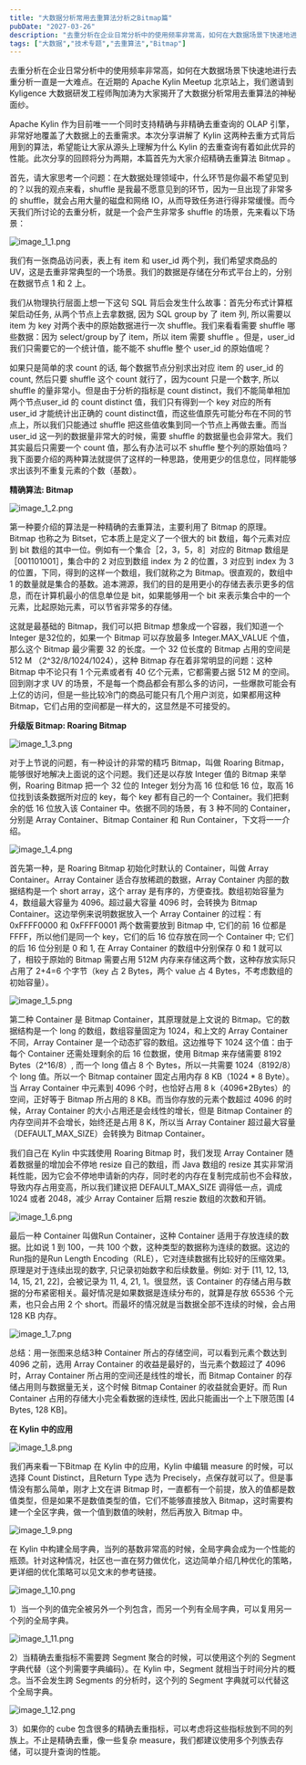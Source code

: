 ```yaml
---
title: "大数据分析常用去重算法分析之Bitmap篇"
pubDate: "2027-03-26"
description: "去重分析在企业日常分析中的使用频率非常高，如何在大数据场景下快速地进行去重分析一直是一大难点。在近期的 Apache Kylin Meetup 北京站上，我们邀请到 Kyligence 大数据研发工程师陶加涛为大家揭开了大数据分析常用去重算法的神秘面纱。 Apache Kylin 作为目前唯一一个同..."
tags: ["大数据","技术专题","去重算法","Bitmap"]
---
```



去重分析在企业日常分析中的使用频率非常高，如何在大数据场景下快速地进行去重分析一直是一大难点。在近期的 Apache Kylin Meetup 北京站上，我们邀请到 Kyligence 大数据研发工程师陶加涛为大家揭开了大数据分析常用去重算法的神秘面纱。

Apache Kylin 作为目前唯一一个同时支持精确与非精确去重查询的 OLAP 引擎，非常好地覆盖了大数据上的去重需求。本次分享讲解了 Kylin 这两种去重方式背后用到的算法，希望能让大家从源头上理解为什么 Kylin 的去重查询有着如此优异的性能。此次分享的回顾将分为两期，本篇首先为大家介绍精确去重算法 Bitmap 。

首先，请大家思考一个问题：在大数据处理领域中，什么环节是你最不希望见到的？以我的观点来看，shuffle 是我最不愿意见到的环节，因为一旦出现了非常多的 shuffle，就会占用大量的磁盘和网络 IO，从而导致任务进行得非常缓慢。而今天我们所讨论的去重分析，就是一个会产生非常多 shuffle 的场景，先来看以下场景：

![image_1_1.png](/images/blog/tech/bigdata/image_1_1.png)

我们有一张商品访问表，表上有 item 和 user\_id 两个列，我们希望求商品的 UV，这是去重非常典型的一个场景。我们的数据是存储在分布式平台上的，分别在数据节点 1 和 2 上。

我们从物理执行层面上想一下这句 SQL 背后会发生什么故事：首先分布式计算框架启动任务, 从两个节点上去拿数据, 因为 SQL group by 了 item 列, 所以需要以 item 为 key 对两个表中的原始数据进行一次 shuffle。我们来看看需要 shuffle 哪些数据：因为 select/group by了 item，所以 item 需要 shuffle 。但是，user\_id 我们只需要它的一个统计值，能不能不 shuffle 整个 user\_id 的原始值呢？

如果只是简单的求 count 的话, 每个数据节点分别求出对应 item 的 user\_id 的 count, 然后只要 shuffle 这个 count 就行了，因为count 只是一个数字, 所以 shuffle 的量非常小。但是由于分析的指标是 count distinct，我们不能简单相加两个节点user\_id 的 count distinct 值，我们只有得到一个 key 对应的所有 user\_id 才能统计出正确的 count distinct值，而这些值原先可能分布在不同的节点上，所以我们只能通过 shuffle 把这些值收集到同一个节点上再做去重。而当 user\_id 这一列的数据量非常大的时候，需要 shuffle 的数据量也会非常大。我们其实最后只需要一个 count 值，那么有办法可以不 shuffle 整个列的原始值吗？我下面要介绍的两种算法就提供了这样的一种思路，使用更少的信息位，同样能够求出该列不重复元素的个数（基数）。

**精确算法: Bitmap**

![image_1_2.png](/images/blog/tech/bigdata/image_1_2.png)

第一种要介绍的算法是一种精确的去重算法，主要利用了 Bitmap 的原理。Bitmap 也称之为 Bitset，它本质上是定义了一个很大的 bit 数组，每个元素对应到 bit 数组的其中一位。例如有一个集合［2，3，5，8］对应的 Bitmap 数组是［001101001］，集合中的 2 对应到数组 index 为 2 的位置，3 对应到 index 为 3 的位置，下同，得到的这样一个数组，我们就称之为 Bitmap。很直观的，数组中 1 的数量就是集合的基数。追本溯源，我们的目的是用更小的存储去表示更多的信息，而在计算机最小的信息单位是 bit，如果能够用一个 bit 来表示集合中的一个元素，比起原始元素，可以节省非常多的存储。

这就是最基础的 Bitmap，我们可以把 Bitmap 想象成一个容器，我们知道一个 Integer 是32位的，如果一个 Bitmap 可以存放最多 Integer.MAX\_VALUE 个值，那么这个 Bitmap 最少需要 32 的长度。一个 32 位长度的 Bitmap 占用的空间是512 M （2^32/8/1024/1024），这种 Bitmap 存在着非常明显的问题：这种 Bitmap 中不论只有 1 个元素或者有 40 亿个元素，它都需要占据 512 M 的空间。回到刚才求 UV 的场景，不是每一个商品都会有那么多的访问，一些爆款可能会有上亿的访问，但是一些比较冷门的商品可能只有几个用户浏览，如果都用这种 Bitmap，它们占用的空间都是一样大的，这显然是不可接受的。

**升级版 Bitmap: Roaring Bitmap**

![image_1_3.png](/images/blog/tech/bigdata/image_1_3.png)

对于上节说的问题，有一种设计的非常的精巧 Bitmap，叫做 Roaring Bitmap，能够很好地解决上面说的这个问题。我们还是以存放 Integer 值的 Bitmap 来举例，Roaring Bitmap 把一个 32 位的 Integer 划分为高 16 位和低 16 位，取高 16 位找到该条数据所对应的 key，每个 key 都有自己的一个 Container。我们把剩余的低 16 位放入该 Container 中。依据不同的场景，有 3 种不同的 Container，分别是 Array Container、Bitmap Container 和 Run Container，下文将一一介绍。

![image_1_4.png](/images/blog/tech/bigdata/image_1_4.png)

首先第一种，是 Roaring Bitmap 初始化时默认的 Container，叫做 Array Container。Array Container 适合存放稀疏的数据，Array Container 内部的数据结构是一个 short array，这个 array 是有序的，方便查找。数组初始容量为 4，数组最大容量为 4096。超过最大容量 4096 时，会转换为 Bitmap Container。这边举例来说明数据放入一个 Array Container 的过程：有 0xFFFF0000 和 0xFFFF0001 两个数需要放到 Bitmap 中, 它们的前 16 位都是 FFFF，所以他们是同一个 key，它们的后 16 位存放在同一个 Container 中; 它们的后 16 位分别是 0 和 1, 在 Array Container 的数组中分别保存 0 和 1 就可以了，相较于原始的 Bitmap 需要占用 512M 内存来存储这两个数，这种存放实际只占用了 2+4=6 个字节（key 占 2 Bytes，两个 value 占 4 Bytes，不考虑数组的初始容量）。

![image_1_5.png](/images/blog/tech/bigdata/image_1_5.png)

第二种 Container 是 Bitmap Container，其原理就是上文说的 Bitmap。它的数据结构是一个 long 的数组，数组容量固定为 1024，和上文的 Array Container 不同，Array Container 是一个动态扩容的数组。这边推导下 1024 这个值：由于每个 Container 还需处理剩余的后 16 位数据，使用 Bitmap 来存储需要 8192 Bytes（2^16/8）, 而一个 long 值占 8 个 Bytes，所以一共需要 1024（8192/8）个 long 值。所以一个 Bitmap container 固定占用内存 8 KB（1024 \* 8 Byte）。当 Array Container 中元素到 4096 个时，也恰好占用 8 k（4096\*2Bytes）的空间，正好等于 Bitmap 所占用的 8 KB。而当你存放的元素个数超过 4096 的时候，Array Container 的大小占用还是会线性的增长，但是 Bitmap Container 的内存空间并不会增长，始终还是占用 8 K，所以当 Array Container 超过最大容量（DEFAULT\_MAX\_SIZE）会转换为 Bitmap Container。

我们自己在 Kylin 中实践使用 Roaring Bitmap 时，我们发现 Array Container 随着数据量的增加会不停地 resize 自己的数组，而 Java 数组的 resize 其实非常消耗性能，因为它会不停地申请新的内存，同时老的内存在复制完成前也不会释放，导致内存占用变高，所以我们建议把 DEFAULT\_MAX\_SIZE 调得低一点，调成 1024 或者 2048，减少 Array Container 后期 reszie 数组的次数和开销。

![image_1_6.png](/images/blog/tech/bigdata/image_1_6.png)

最后一种 Container 叫做Run Container，这种 Container 适用于存放连续的数据。比如说 1 到 100，一共 100 个数，这种类型的数据称为连续的数据。这边的Run指的是Run Length Encoding（RLE），它对连续数据有比较好的压缩效果。原理是对于连续出现的数字, 只记录初始数字和后续数量。例如: 对于 \[11, 12, 13, 14, 15, 21, 22]，会被记录为 11, 4, 21, 1。很显然，该 Container 的存储占用与数据的分布紧密相关。最好情况是如果数据是连续分布的，就算是存放 65536 个元素，也只会占用 2 个 short。而最坏的情况就是当数据全部不连续的时候，会占用 128 KB 内存。

![image_1_7.png](/images/blog/tech/bigdata/image_1_7.png)

总结：用一张图来总结3种 Container 所占的存储空间，可以看到元素个数达到 4096 之前，选用 Array Container 的收益是最好的，当元素个数超过了 4096 时，Array Container 所占用的空间还是线性的增长，而 Bitmap Container 的存储占用则与数据量无关，这个时候 Bitmap Container 的收益就会更好。而 Run Container 占用的存储大小完全看数据的连续性, 因此只能画出一个上下限范围 \[4 Bytes, 128 KB]。

**在 Kylin 中的应用**

![image_1_8.png](/images/blog/tech/bigdata/image_1_8.png)

我们再来看一下Bitmap 在 Kylin 中的应用，Kylin 中编辑 measure 的时候，可以选择 Count Distinct，且Return Type 选为 Precisely，点保存就可以了。但是事情没有那么简单，刚才上文在讲 Bitmap 时，一直都有一个前提，放入的值都是数值类型，但是如果不是数值类型的值，它们不能够直接放入 Bitmap，这时需要构建一个全区字典，做一个值到数值的映射，然后再放入 Bitmap 中。

![image_1_9.png](/images/blog/tech/bigdata/image_1_9.png)

在 Kylin 中构建全局字典，当列的基数非常高的时候，全局字典会成为一个性能的瓶颈。针对这种情况，社区也一直在努力做优化，这边简单介绍几种优化的策略，更详细的优化策略可以见文末的参考链接。

![image_1_10.png](/images/blog/tech/bigdata/image_1_10.png)

1）当一个列的值完全被另外一个列包含，而另一个列有全局字典，可以复用另一个列的全局字典。

![image_1_11.png](/images/blog/tech/bigdata/image_1_11.png)

2）当精确去重指标不需要跨 Segment 聚合的时候，可以使用这个列的 Segment 字典代替（这个列需要字典编码）。在 Kylin 中，Segment 就相当于时间分片的概念。当不会发生跨 Segments 的分析时，这个列的 Segment 字典就可以代替这个全局字典。

![image_1_12.png](/images/blog/tech/bigdata/image_1_12.png)

3）如果你的 cube 包含很多的精确去重指标，可以考虑将这些指标放到不同的列族上。不止是精确去重，像一些复杂 measure，我们都建议使用多个列族去存储，可以提升查询的性能。

